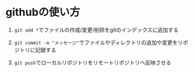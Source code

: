 # githubの使い方

1. `git add *`でファイルの作成/変更/削除をgitのインデックスに追加する

2. `git commit -m "メッセージ"`でファイルやディレクトリの追加や変更をリポジトリに記録する

3. `git push`でローカルリポジトリをリモートリポジトリへ反映させる